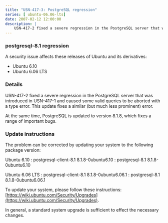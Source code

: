 ```yaml
---
title: "USN-417-3: PostgreSQL regression"
series: [ ubuntu-06.06-lts]
date: 2007-02-12 12:00:00
description: |
    USN-417-2 fixed a severe regression in the PostgreSQL server that was introduced in USN-417-1 and caused some valid queries to be aborted with a type error. This update fixes a similar (but much less prominent) error.
--- 
```

 
### postgresql-8.1 regression

A security issue affects these releases of Ubuntu and its derivatives:

* Ubuntu 6.10
* Ubuntu 6.06 LTS

### Details

USN-417-2 fixed a severe regression in the PostgreSQL server that was introduced in USN-417-1 and caused some valid queries to be aborted with a type error. This update fixes a similar (but much less prominent) error.

At the same time, PostgreSQL is updated to version 8.1.8, which fixes a range of important bugs.

### Update instructions

The problem can be corrected by updating your system to the following package version:

Ubuntu 6.10
 : postgresql-client-8.1 <span>8.1.8-0ubuntu6.10</span>
 : postgresql-8.1 <span>8.1.8-0ubuntu6.10</span>

Ubuntu 6.06 LTS
 : postgresql-client-8.1 <span>8.1.8-0ubuntu6.06.1</span>
 : postgresql-8.1 <span>8.1.8-0ubuntu6.06.1</span>

To update your system, please follow these instructions: [https://wiki.ubuntu.com/Security/Upgrades](https://wiki.ubuntu.com/Security/Upgrades).

In general, a standard system upgrade is sufficient to effect the necessary changes.

